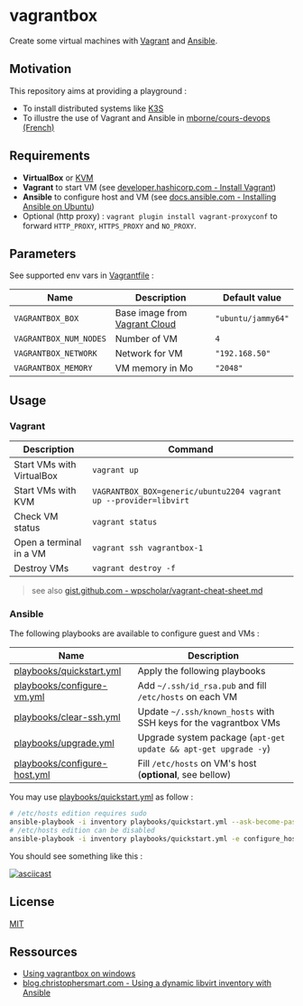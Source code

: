 # vagrantbox

Create some virtual machines with [Vagrant](https://developer.hashicorp.com/vagrant) and [Ansible](https://docs.ansible.com/).

## Motivation

This repository aims at providing a playground :

* To install distributed systems like [K3S](https://github.com/mborne/k3s-deploy#k3s-deploy)
* To illustre the use of Vagrant and Ansible in [mborne/cours-devops (French)](https://github.com/mborne/cours-devops#readme) 

## Requirements

* **VirtualBox** or [KVM](docs/kvm.md)
* **Vagrant** to start VM (see [developer.hashicorp.com - Install Vagrant](https://developer.hashicorp.com/vagrant/downloads))
* **Ansible** to configure host and VM (see [docs.ansible.com - Installing Ansible on Ubuntu](https://docs.ansible.com/ansible/latest/installation_guide/installation_distros.html#installing-ansible-on-ubuntu))
* Optional (http proxy) : `vagrant plugin install vagrant-proxyconf` to forward `HTTP_PROXY`, `HTTPS_PROXY` and `NO_PROXY`.

## Parameters

See supported env vars in [Vagrantfile](Vagrantfile) :

| Name                   | Description                                                             | Default value      |
| ---------------------- | ----------------------------------------------------------------------- | ------------------ |
| `VAGRANTBOX_BOX`       | Base image from [Vagrant Cloud](https://app.vagrantup.com/boxes/search) | `"ubuntu/jammy64"` |
| `VAGRANTBOX_NUM_NODES` | Number of VM                                                            | `4`                |
| `VAGRANTBOX_NETWORK`   | Network for VM                                                          | `"192.168.50"`     |
| `VAGRANTBOX_MEMORY`    | VM memory in Mo                                                         | `"2048"`           |

## Usage

### Vagrant

| Description               | Command                                                           |
| ------------------------- | ----------------------------------------------------------------- |
| Start VMs with VirtualBox | `vagrant up`                                                      |
| Start VMs with KVM        | `VAGRANTBOX_BOX=generic/ubuntu2204 vagrant up --provider=libvirt` |
| Check VM status           | `vagrant status`                                                  |
| Open a terminal in a VM   | `vagrant ssh vagrantbox-1`                                        |
| Destroy VMs               | `vagrant destroy -f`                                              |

> see also [gist.github.com - wpscholar/vagrant-cheat-sheet.md](https://gist.github.com/wpscholar/a49594e2e2b918f4d0c4#file-vagrant-cheat-sheet-md)

### Ansible 

The following playbooks are available to configure guest and VMs :

| Name                                                         | Description                                                      |
| ------------------------------------------------------------ | ---------------------------------------------------------------- |
| [playbooks/quickstart.yml](playbooks/quickstart.yml)         | Apply the following playbooks                                    |
| [playbooks/configure-vm.yml](playbooks/configure-vm.yml)     | Add `~/.ssh/id_rsa.pub` and fill `/etc/hosts` on each VM         |
| [playbooks/clear-ssh.yml](playbooks/clear-ssh.yml)           | Update `~/.ssh/known_hosts` with SSH keys for the vagrantbox VMs |
| [playbooks/upgrade.yml](playbooks/upgrade.yml)               | Upgrade system package (`apt-get update && apt-get upgrade -y`)  |
| [playbooks/configure-host.yml](playbooks/configure-host.yml) | Fill `/etc/hosts` on VM's host (**optional**, see bellow)        |

You may use [playbooks/quickstart.yml](playbooks/quick-start.yml) as follow :

```bash
# /etc/hosts edition requires sudo
ansible-playbook -i inventory playbooks/quickstart.yml --ask-become-pass
# /etc/hosts edition can be disabled
ansible-playbook -i inventory playbooks/quickstart.yml -e configure_host_enabled=false
```

You should see something like this :

[![asciicast](https://asciinema.org/a/664079.svg)](https://asciinema.org/a/664079)

## License

[MIT](LICENSE)

## Ressources

* [Using vagrantbox on windows](docs/windows.md)
* [blog.christophersmart.com - Using a dynamic libvirt inventory with Ansible](https://blog.christophersmart.com/2022/04/03/using-a-dynamic-libvirt-inventory-with-ansible/)
